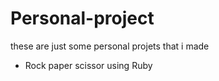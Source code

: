 # Personal-project

these are just some personal projets that i made

* Rock paper scissor using Ruby
